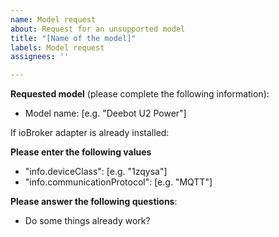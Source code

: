 ```yaml
---
name: Model request
about: Request for an unsupported model
title: "[Name of the model]"
labels: Model request
assignees: ''

---
```


**Requested model** (please complete the following information):
 - Model name: [e.g. "Deebot U2 Power"]

If ioBroker adapter is already installed:

**Please enter the following values**
 - "info.deviceClass": [e.g. "1zqysa"]
 - "info.communicationProtocol": [e.g. "MQTT"]
 
**Please answer the following questions**:
 - Do some things already work?
